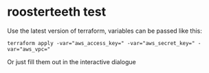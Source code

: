 # roosterteeth test

Use the latest version of terraform, variables can be passed like this:

```
terraform apply -var="aws_access_key=" -var="aws_secret_key=" -var="aws_vpc="
```

Or just fill them out in the interactive dialogue

